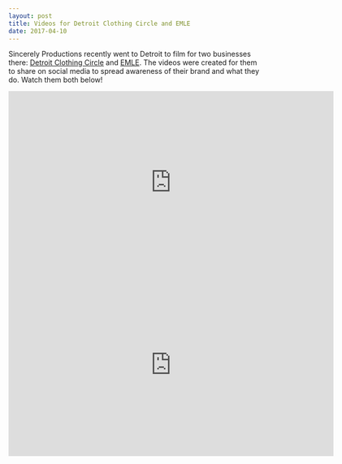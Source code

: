 ```yaml
---
layout: post
title: Videos for Detroit Clothing Circle and EMLE
date: 2017-04-10
---
```


Sincerely Productions recently went to Detroit to film for two businesses there: <a href="http://detroitclothingcircle.com">Detroit Clothing Circle</a> and <a href="http://emle.life">EMLE</a>. The videos were created for them to share on social media to spread awareness of their brand and what they do. Watch them both below!

<div class="embed-container"><iframe src="https://player.vimeo.com/video/211217297" width="640" height="360" frameborder="0" webkitallowfullscreen mozallowfullscreen allowfullscreen></iframe></div>
<div class="embed-container"><iframe src="https://player.vimeo.com/video/210167055" width="640" height="360" frameborder="0" webkitallowfullscreen mozallowfullscreen allowfullscreen></iframe></div>

